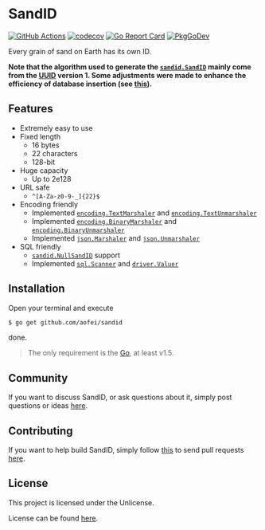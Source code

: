 # SandID

[![GitHub Actions](https://github.com/aofei/sandid/workflows/Main/badge.svg)](https://github.com/aofei/sandid)
[![codecov](https://codecov.io/gh/aofei/sandid/branch/master/graph/badge.svg)](https://codecov.io/gh/aofei/sandid)
[![Go Report Card](https://goreportcard.com/badge/github.com/aofei/sandid)](https://goreportcard.com/report/github.com/aofei/sandid)
[![PkgGoDev](https://pkg.go.dev/badge/github.com/aofei/sandid)](https://pkg.go.dev/github.com/aofei/sandid)

Every grain of sand on Earth has its own ID.

**Note that the algorithm used to generate the
[`sandid.SandID`](https://pkg.go.dev/github.com/aofei/sandid#SandID) mainly come
from the [UUID](https://tools.ietf.org/html/rfc4122) version 1. Some adjustments
were made to enhance the efficiency of database insertion (see
[this](https://www.percona.com/blog/2014/12/19/store-uuid-optimized-way/)).**

## Features

* Extremely easy to use
* Fixed length
	* 16 bytes
	* 22 characters
	* 128-bit
* Huge capacity
	* Up to 2e128
* URL safe
	* `^[A-Za-z0-9-_]{22}$`
* Encoding friendly
	* Implemented [`encoding.TextMarshaler`](https://pkg.go.dev/encoding#TextMarshaler) and [`encoding.TextUnmarshaler`](https://pkg.go.dev/encoding#TextUnmarshaler)
	* Implemented [`encoding.BinaryMarshaler`](https://pkg.go.dev/encoding#BinaryMarshaler) and [`encoding.BinaryUnmarshaler`](https://pkg.go.dev/encoding#BinaryUnmarshaler)
	* Implemented [`json.Marshaler`](https://pkg.go.dev/encoding/json#Marshaler) and [`json.Unmarshaler`](https://pkg.go.dev/encoding/json#Unmarshaler)
* SQL friendly
	* [`sandid.NullSandID`](https://pkg.go.dev/github.com/aofei/sandid#NullSandID) support
	* Implemented [`sql.Scanner`](https://pkg.go.dev/database/sql#Scanner) and [`driver.Valuer`](https://pkg.go.dev/database/sql/driver#Valuer)

## Installation

Open your terminal and execute

```bash
$ go get github.com/aofei/sandid
```

done.

> The only requirement is the [Go](https://golang.org), at least v1.5.

## Community

If you want to discuss SandID, or ask questions about it, simply post questions
or ideas [here](https://github.com/aofei/sandid/issues).

## Contributing

If you want to help build SandID, simply follow
[this](https://github.com/aofei/sandid/wiki/Contributing) to send pull requests
[here](https://github.com/aofei/sandid/pulls).

## License

This project is licensed under the Unlicense.

License can be found [here](LICENSE).
